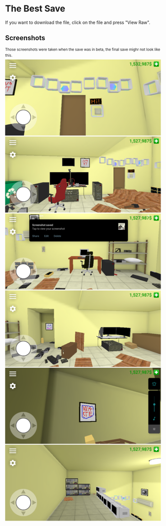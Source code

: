 # The Best Save
If you want to download the file, click on the file and press "View Raw".

## Screenshots
<sup>Those screenshots were taken when the save was in beta, the final save mighr not look like this.</sup>\
![ss1](ss1.png)\
![ss2](ss2.png)\
![ss3](ss3.png)\
![ss4](ss4.png)\
![ss5](ss5.png)\
![ss6](ss6.png)
